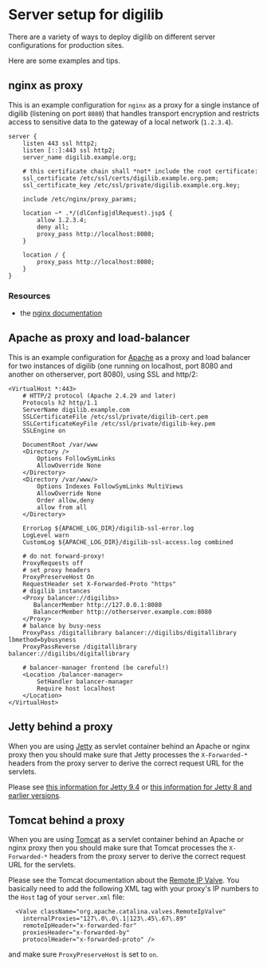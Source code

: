# Server setup for digilib

There are a variety of ways to deploy digilib on different server configurations for production sites. 

Here are some examples and tips.

## nginx as proxy

This is an example configuration for `nginx` as a proxy for a single instance
of digilib (listening on port `8080`) that handles transport encryption and
restricts access to sensitive data to the gateway of a local network
(`1.2.3.4`).

```nginx
server {
    listen 443 ssl http2;
    listen [::]:443 ssl http2;
    server_name digilib.example.org;

    # this certificate chain shall *not* include the root certificate:
    ssl_certificate /etc/ssl/certs/digilib.example.org.pem;
    ssl_certificate_key /etc/ssl/private/digilib.example.org.key;

    include /etc/nginx/proxy_params;

    location ~* .*/(dlConfig|dlRequest).jsp$ {
        allow 1.2.3.4;
        deny all;
        proxy_pass http://localhost:8080;
    }

    location / {
        proxy_pass http://localhost:8080;
    }
}
```

### Resources

- the [nginx documentation](nginx.org/en/docs/)

## Apache as proxy and load-balancer

This is an example configuration for [Apache](https://httpd.apache.org/) as a proxy and load balancer for two instances of 
digilib (one running on localhost, port 8080 and another on otherserver, port 8080), using SSL and http/2:

```
<VirtualHost *:443>
    # HTTP/2 protocol (Apache 2.4.29 and later)
    Protocols h2 http/1.1
    ServerName digilib.example.com
    SSLCertificateFile /etc/ssl/private/digilib-cert.pem
    SSLCertificateKeyFile /etc/ssl/private/digilib-key.pem
    SSLEngine on

    DocumentRoot /var/www
    <Directory />
        Options FollowSymLinks
        AllowOverride None
    </Directory>
    <Directory /var/www/>
        Options Indexes FollowSymLinks MultiViews
        AllowOverride None
        Order allow,deny
        allow from all
    </Directory>

    ErrorLog ${APACHE_LOG_DIR}/digilib-ssl-error.log
    LogLevel warn
    CustomLog ${APACHE_LOG_DIR}/digilib-ssl-access.log combined

    # do not forward-proxy!
    ProxyRequests off
    # set proxy headers
    ProxyPreserveHost On
    RequestHeader set X-Forwarded-Proto "https"
    # digilib instances 
    <Proxy balancer://digilibs>
       BalancerMember http://127.0.0.1:8080
       BalancerMember http://otherserver.example.com:8080
    </Proxy>
    # balance by busy-ness
    ProxyPass /digitallibrary balancer://digilibs/digitallibrary lbmethod=bybusyness
    ProxyPassReverse /digitallibrary balancer://digilibs/digitallibrary

    # balancer-manager frontend (be careful!)
    <Location /balancer-manager>
        SetHandler balancer-manager
        Require host localhost
    </Location>
</VirtualHost>
```

## Jetty behind a proxy

When you are using [Jetty](https://www.eclipse.org/jetty/) as servlet container behind an Apache or nginx proxy
then you should make sure that Jetty processes the `X-Forwarded-*` headers from the proxy server to derive the 
correct request URL for the servlets.

Please see [this information for Jetty 9.4](http://www.eclipse.org/jetty/documentation/9.4.x/configuring-connectors.html#_proxy_load_balancer_connection_configuration)
or [this information for Jetty 8 and earlier versions](https://wiki.eclipse.org/Jetty/Tutorial/Apache#Configuring_mod_proxy_http).

## Tomcat behind a proxy

When you are using [Tomcat](https://tomcat.apache.org) as a servlet container behind an Apache or nginx proxy then 
you should make sure that Tomcat processes the `X-Forwarded-*` headers from the proxy server to derive the 
correct request URL for the servlets.

Please see the Tomcat documentation about the [Remote IP Valve](https://tomcat.apache.org/tomcat-9.0-doc/config/valve.html#Remote_IP_Valve).
You basically need to add the following XML tag with your proxy's IP numbers to the `Host` tag of your `server.xml` file:
```
  <Valve className="org.apache.catalina.valves.RemoteIpValve"
    internalProxies="127\.0\.0\.1|123\.45\.67\.89"
    remoteIpHeader="x-forwarded-for" 
    proxiesHeader="x-forwarded-by" 
    protocolHeader="x-forwarded-proto" />
```
and make sure `ProxyPreserveHost` is set to `on`.
